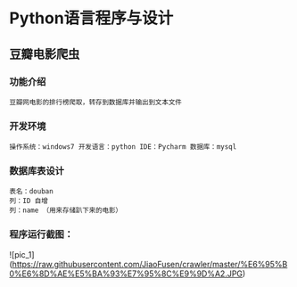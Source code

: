 # Python语言程序与设计
## 豆瓣电影爬虫
### 功能介绍
	豆瓣网电影的排行榜爬取，转存到数据库并输出到文本文件
### 开发环境
	操作系统：windows7 开发语言：python IDE：Pycharm 数据库：mysql
### 数据库表设计
	表名：douban
	列：ID 自增
	列：name （用来存储趴下来的电影）
	
### 程序运行截图：
![pic_1] (https://raw.githubusercontent.com/JiaoFusen/crawler/master/%E6%95%B0%E6%8D%AE%E5%BA%93%E7%95%8C%E9%9D%A2.JPG)


